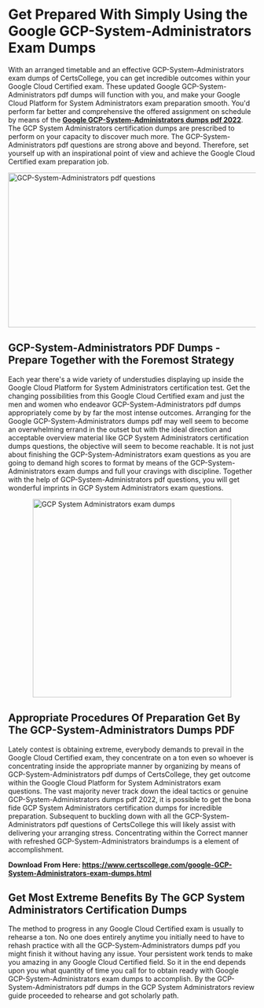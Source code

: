<h1><strong>Get Prepared With Simply Using the Google GCP-System-Administrators Exam Dumps&nbsp;</strong></h1>
<p><span style="font-weight: 400;">With an arranged timetable and an effective  GCP-System-Administrators exam dumps of CertsCollege, you can get incredible outcomes within your Google Cloud Certified exam. These updated Google GCP-System-Administrators pdf dumps will function with you, and make your Google Cloud Platform for System Administrators exam preparation smooth. You'd perform far better and comprehensive the offered assignment on schedule by means of the <strong><a href="https://www.certscollege.com/google-GCP-System-Administrators-exam-dumps.html">Google GCP-System-Administrators dumps pdf 2022</a></strong>. The GCP System Administrators certification dumps are prescribed to perform on your capacity to discover much more. The  GCP-System-Administrators pdf questions are strong above and beyond. Therefore, set yourself up with an inspirational point of view and achieve the Google Cloud Certified exam preparation job.&nbsp;</span></p>
<p><span style="font-weight: 400;"><img style="display: block; margin-left: auto; margin-right: auto;" src="https://i.ibb.co/CPDK3ps/Yellow-and-Blue-Initiative-Blog-Banner.png" alt="GCP-System-Administrators pdf questions" width="559" height="315" /></span></p>
<h2><strong>GCP-System-Administrators PDF Dumps - Prepare Together with the Foremost Strategy</strong></h2>
<p><span style="font-weight: 400;">Each year there's a wide variety of understudies displaying up inside the Google Cloud Platform for System Administrators certification test. Get the changing possibilities from this Google Cloud Certified exam and just the men and women who endeavor GCP-System-Administrators pdf dumps appropriately come by by far the most intense outcomes. Arranging for the Google GCP-System-Administrators dumps pdf may well seem to become an overwhelming errand in the outset but with the ideal direction and acceptable overview material like GCP System Administrators certification dumps questions, the objective will seem to become reachable. It is not just about finishing the GCP-System-Administrators exam questions as you are going to demand high scores to format by means of the GCP-System-Administrators exam dumps and full your cravings with discipline. Together with the help of GCP-System-Administrators pdf questions, you will get wonderful imprints in GCP System Administrators exam questions.</span></p>
<p><span style="font-weight: 400;"><a href="https://tinyurl.com/ydxo5ako"><img style="display: block; margin-left: auto; margin-right: auto;" src="https://i.ibb.co/9tMrhdY/Teacher-Appreciation-Invitation.png" alt="GCP System Administrators exam dumps " width="404" height="404" /></a></span></p>
<h2><strong>Appropriate Procedures Of Preparation Get By The GCP-System-Administrators Dumps PDF</strong></h2>
<p><span style="font-weight: 400;">Lately contest is obtaining extreme, everybody demands to prevail in the Google Cloud Certified exam, they concentrate on a ton even so whoever is concentrating inside the appropriate manner by organizing by means of GCP-System-Administrators pdf dumps of CertsCollege, they get outcome within the Google Cloud Platform for System Administrators exam questions. The vast majority never track down the ideal tactics or genuine GCP-System-Administrators dumps pdf 2022, it is possible to get the bona fide GCP System Administrators certification dumps for incredible preparation. Subsequent to buckling down with all the  GCP-System-Administrators pdf questions of CertsCollege this will likely assist with delivering your arranging stress. Concentrating within the Correct manner with refreshed GCP-System-Administrators braindumps is a element of accomplishment.</span></p>
<p><span style="font-weight: 400;"><strong>Download From Here: <a href="https://www.certscollege.com/google-GCP-System-Administrators-exam-dumps.html">https://www.certscollege.com/google-GCP-System-Administrators-exam-dumps.html</a></strong></span></p>
<h2><strong>Get Most Extreme Benefits By The GCP System Administrators Certification Dumps</strong></h2>
<p><span style="font-weight: 400;">The method to progress in any Google Cloud Certified exam is usually to rehearse a ton. No one does entirely anytime you initially need to have to rehash practice with all the GCP-System-Administrators dumps pdf you might finish it without having any issue. Your persistent work tends to make you amazing in any Google Cloud Certified field. So it in the end depends upon you what quantity of time you call for to obtain ready with Google GCP-System-Administrators exam dumps to accomplish. By the GCP-System-Administrators pdf dumps in the GCP System Administrators review guide proceeded to rehearse and got scholarly path.</span></p>
